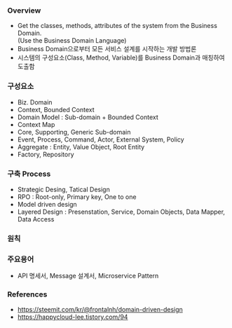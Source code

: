### Overview
- Get the classes, methods, attributes of the system from the Business Domain.  
  (Use the Business Domain Language)
- Business Domain으로부터 모든 서비스 설계를 시작하는 개발 방법론
- 시스템의 구성요소(Class, Method, Variable)를 Business Domain과 매칭하여 도출함

### 구성요소
- Biz. Domain
- Context, Bounded Context
- Domain Model : Sub-domain + Bounded Context
- Context Map
- Core, Supporting, Generic Sub-domain
- Event, Process, Command, Actor, External System, Policy
- Aggregate : Entity, Value Object, Root Entity
- Factory, Repository

### 구축 Process
- Strategic Desing, Tatical Design
- RPO : Root-only, Primary key, One to one
- Model driven design
- Layered Design : Presenstation, Service, Domain Objects, Data Mapper, Data Access

### 원칙


### 주요용어
- API 명세서, Message 설계서, Microservice Pattern

### References
- https://steemit.com/kr/@frontalnh/domain-driven-design
- https://happycloud-lee.tistory.com/94
